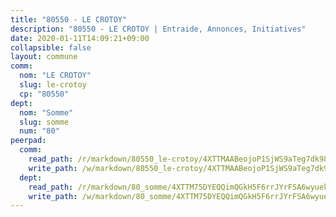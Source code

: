 ```yaml
---
title: "80550 - LE CROTOY"
description: "80550 - LE CROTOY | Entraide, Annonces, Initiatives"
date: 2020-01-11T14:09:21+09:00
collapsible: false
layout: commune
comm:
  nom: "LE CROTOY"
  slug: le-crotoy
  cp: "80550"
dept:
  nom: "Somme"
  slug: somme
  num: "80"
peerpad:
  comm:
    read_path: /r/markdown/80550_le-crotoy/4XTTMAABeojoP1SjWS9aTeg7dk98qWsrNqY55BsYsWphpnCVJ
    write_path: /w/markdown/80550_le-crotoy/4XTTMAABeojoP1SjWS9aTeg7dk98qWsrNqY55BsYsWphpnCVJ-K3TgUPf72i5XmAFVTyKUxVaXCDQjq2CLRaHdnR4k4ZaKojMFfhjFGTmUKP8S9vJiwScWpZyakPVxXiwJ6ex1ZEzTpJTvLGxa2YFrS9pXEPVT627a7A3HQQNmFtupQ2Mop4otiXFr
  dept:
    read_path: /r/markdown/80_somme/4XTTM75DYEQQimQGkH5F6rrJYrFSA6wyuekdgioEx7v45YjSw
    write_path: /w/markdown/80_somme/4XTTM75DYEQQimQGkH5F6rrJYrFSA6wyuekdgioEx7v45YjSw-K3TgTuB1DbUNHuFo9Fhh6JTUriPx8E5izGkmw9RSNTjUtMFPoZhqqp87szE8th3EytWSHGdhUuQUPjam8aJZh1SdH8pL3ibgUbMdNhU17kjAmSa49LMB2GjXvVwDVurE8mgce3XM
---
```


